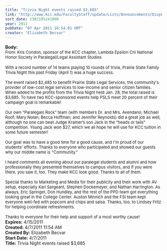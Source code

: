 ```yaml
---
title: "Trivia Night events raised $3,685"
link: "http://www.kcc.edu/FacultyStaff/update/Lists/Announcements/DispForm.aspx?ID=212"
sort_date: 1302195241000
year: 2011
pubDate: "07 Apr 2011 16:54:01 GMT"
creator: "Elizabeth Becvar"
---
```


<div><b>Body:</b> <div class=ExternalClass313DE201BAC24DBD9B59D62EB1208A1E><div><font size=2>From: Kris Condon, sponsor of the KCC chapter, Lambda Epsilon Chi National Honor Society in Paralegal/Legal Assistant Studies </font></div>
<div><br><font size=2>With a record number of 14 teams playing 10 rounds of trivia, Prairie State Family Trivia Night this past Friday (April 1) was a huge success. </font></div><font size=2>
<div><br>The event raised $2,485 to benefit Prairie State Legal Services, the community's provider of low-cost legal services to low-income and senior citizen families. When added to the profits from the Trivia Night held Jan. 28, the total raised is $3,685. To have two KCC-sponsored events help PSLS meet 20 percent of their campaign goal is remarkable! </div>
<div><br>Our own “Paralegals Rock” team (with members Dr. and Mrs. Avendano; Michael Roof; Mary Nolan; Becca Hoffman; and Jennifer Reynolds) did a great job as well, although no one can beat Judge Kramer’s son Jack in the “heads or tails” competition. Young Jack won $27, which we all hope he will use for KCC tuition in some future semester!</div>
<div><br>Our goal was to have a good time for a good cause, and I'm proud of our students' efforts. Thanks to everyone who participated and showed our guests why our middle name is &quot;Community.&quot; </div>
<div><br>I heard comments all evening about our paralegal students and alumni and how professionally they presented themselves to campus visitors, and if you were there, you saw it, too. They make KCC look good. Thanks to all of them. </div>
<div><br>Special thanks to Marketing and Media for their publicity and their work with AV setup, especially Kari Sargeant, Stephen Dockemeyer, and Nathan Harrington. As always, Eric Springer, Don Hundley, and the rest of the PPD team got everything looking great in the College Center. Auston Minnich and the FSI team kept everyone well-fed with popcorn and chips and salsa. Thanks, too, to Lindsey Fritz for helping coordinate refreshments.</div>
<div><br>Thanks to everyone for their help and support of a most worthy cause!<br></div></font></div></div>
<div><b>Expires:</b> 4/15/2011</div>
<div><b>Created:</b> 4/7/2011 11:54 AM</div>
<div><b>Created By:</b> Elizabeth Becvar</div>
<div><b>Start Date:</b> 4/7/2011</div>
<div><b>Title:</b> Trivia Night events raised $3,685</div>
